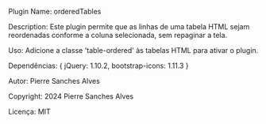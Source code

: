 Plugin Name: orderedTables

Description: Este plugin permite que as linhas de uma tabela HTML sejam reordenadas conforme a coluna selecionada, sem repaginar a tela.

Uso: Adicione a classe 'table-ordered' às tabelas HTML para ativar o plugin.

Dependências: {
 jQuery: 1.10.2,
 bootstrap-icons: 1.11.3
}

Autor: Pierre Sanches Alves

Copyright: 2024 Pierre Sanches Alves

Licença: MIT
